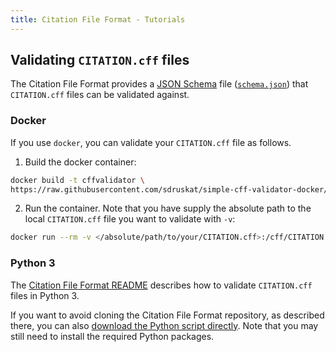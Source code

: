 ```yaml
---
title: Citation File Format - Tutorials
---
```


## Validating `CITATION.cff` files

The Citation File Format provides a [JSON Schema](https://json-schema.org/) file 
([`schema.json`](https://github.com/citation-file-format/citation-file-format/blob/main/schema.json))
that `CITATION.cff` files can be validated against.

### Docker

If you use `docker`, you can validate your `CITATION.cff` file as follows.

1. Build the docker container:

```bash
docker build -t cffvalidator \
https://raw.githubusercontent.com/sdruskat/simple-cff-validator-docker/1.0.0/Dockerfile
```

2. Run the container. Note that you have supply the absolute path to the local `CITATION.cff` file you want to validate with `-v`:

```bash
docker run --rm -v </absolute/path/to/your/CITATION.cff>:/cff/CITATION.cff cffvalidator
```

### Python 3

The [Citation File Format README](https://github.com/citation-file-format/citation-file-format#validation-heavy_check_mark)
describes how to validate `CITATION.cff` files in Python 3.

If you want to avoid cloning the Citation File Format repository, as described there, you can also [download the Python script directly](https://github.com/citation-file-format/citation-file-format/blob/main/examples/validator.py). Note that you may still need to install the required Python packages.
